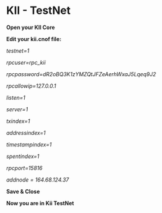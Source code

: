 # KII - TestNet

**Open your KII Core**

**Edit your kii.cnof file:**


*testnet=1*

*rpcuser=rpc_kii*

*rpcpassword=dR2oBQ3K1zYMZQtJFZeAerhWxaJ5Lqeq9J2*

*rpcallowip=127.0.0.1*

*listen=1*

*server=1*

*txindex=1*

*addressindex=1*

*timestampindex=1*

*spentindex=1*

*rpcport=15816*

*addnode = 164.68.124.37*


**Save & Close**

**Now you are in Kii TestNet**
